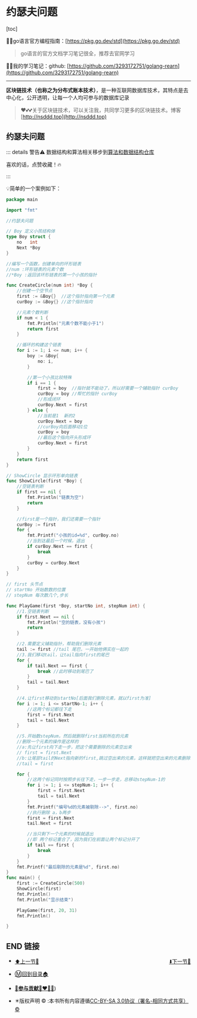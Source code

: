 # 约瑟夫问题

[toc]



😶‍🌫️go语言官方编程指南：[https://pkg.go.dev/std](https://pkg.go.dev/std)

>   go语言的官方文档学习笔记很全，推荐去官网学习

😶‍🌫️我的学习笔记：github: [https://github.com/3293172751/golang-rearn](https://github.com/3293172751/golang-rearn)

---

**区块链技术（也称之为分布式账本技术）**，是一种互联网数据库技术，其特点是去中心化，公开透明，让每一个人均可参与的数据库记录

>   ❤️💕💕关于区块链技术，可以关注我，共同学习更多的区块链技术。博客[http://nsddd.top](http://nsddd.top)

## 约瑟夫问题

::: details 警告⚠️ 
数据结构和算法相关移步到[算法和数据结构仓库](https://github.com/3293172751/LeetCode/)

喜欢的话，点赞收藏！🔥

:::

💡简单的一个案例如下：

```go
package main

import "fmt"

//约瑟夫问题

// Boy 定义小孩结构体
type Boy struct {
	no   int
	Next *Boy
}

//编写一个函数，创建单向的环形链表
//num :环形链表的元素个数
//*Boy :返回该环形链表的第一个小孩的指针

func CreateCircle(num int) *Boy {
	//创建一个空节点
	first := &Boy{}  //这个指针指向第一个元素
	curBoy := &Boy{} //这个指针指向

	//元素个数判断
	if num < 1 {
		fmt.Println("元素个数不能小于1")
		return first
	}

	//循环的构建这个链表
	for i := 1; i <= num; i++ {
		boy := &Boy{
			no: i,
		}

		//第一个小孩比较特殊
		if i == 1 {
			first = boy  //指针就不能动了，所以好需要一个辅助指针 curBoy
			curBoy = boy //帮忙的指针 curBoy
			//形成闭环
			curBoy.Next = first
		} else {
			//当前是1	新的2
			curBoy.Next = boy
			//curBoy向后面移动1位
			curBoy = boy
			//最后这个指向开头形成环
			curBoy.Next = first
		}
	}
	return first
}

// ShowCircle 显示环形单向链表
func ShowCircle(first *Boy) {
	//空链表判断
	if first == nil {
		fmt.Println("链表为空")
		return
	}

	//first是一个指针，我们还需要一个指针
	curBoy := first
	for {
		fmt.Printf("小孩的id=%d", curBoy.no)
		//当到达最后一个时候，退出
		if curBoy.Next == first {
			break
		}
		curBoy = curBoy.Next
	}
}

// first 头节点
// startNo 开始数数的位置
// stepNum 每次数几个,步长

func PlayGame(first *Boy, startNo int, stepNum int) {
	//1.空链表判断
	if first.Next == nil {
		fmt.Println("空的链表，没有小孩")
		return
	}

	//2.需要定义辅助指针，帮助我们删除元素
	tail := first //tail 尾巴，一开始他俩实在一起的
	//3.我们移动tail，让tail指向first的尾巴
	for {
		if tail.Next == first {
			break //此时移动到尾巴了
		}
		tail = tail.Next
	}

	//4.让first移动到startNo[后面我们删除元素，就以first为准]
	for i := 1; i <= startNo-1; i++ {
		//这两个标记都往下走
		first = first.Next
		tail = tail.Next
	}

	//5.开始数stepNum，然后就删除first当前所在的元素
	//删除一个元素的操作是这样的
	//a:先让first向下走一步，把这个需要删除的元素空出来
	// first = first.Next
	//b:让尾部tail的Next指向新的first,跳过空出来的元素，这样就把空出来的元素删除了
	//tail = first

	for {
		//这两个标记同时按照步长往下走，一步一步走，总移动stepNum-1的
		for i := 1; i <= stepNum-1; i++ {
			first = first.Next
			tail = tail.Next
		}
		fmt.Printf("编号%d的元素被剔除-->", first.no)
		//执行删除 a，b两步
		first = first.Next
		tail.Next = first

		//当只剩下一个元素的时候就退出
		//即 两个标记重合了，因为我们在前面让两个标记分开了
		if tail == first {
			break
		}
	}
	fmt.Printf("最后剔除的元素是%d", first.no)
}
func main() {
	first := CreateCircle(500)
	ShowCircle(first)
	fmt.Println()
	fmt.Println("显示结束")

	PlayGame(first, 20, 31)
	fmt.Println()

}

```



## END 链接

<ul><li><div><a href = '27.md' style='float:left'>⬆️上一节🔗</a><a href = '29.md' style='float: right'>⬇️下一节🔗</a></div></li></ul>

+ [Ⓜ️回到目录🏠](../README.md)

+ [**🫵参与贡献💞❤️‍🔥💖**](https://nsddd.top/archives/contributors))

+ ✴️版权声明 &copy; :本书所有内容遵循[CC-BY-SA 3.0协议（署名-相同方式共享）&copy;](http://zh.wikipedia.org/wiki/Wikipedia:CC-by-sa-3.0协议文本) 

